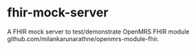 # fhir-mock-server
A FHIR mock server to test/demonstrate OpenMRS FHIR module github.com/milankarunarathne/openmrs-module-fhir.
